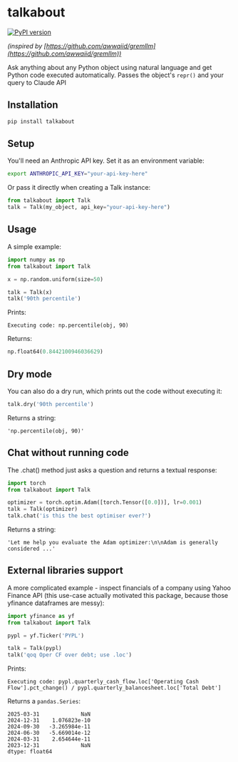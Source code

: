 # talkabout

[![PyPI version](https://badge.fury.io/py/talkabout.svg)](https://badge.fury.io/py/talkabout)

_(inspired by [https://github.com/awwaiid/gremllm](https://github.com/awwaiid/gremllm))_

Ask anything about any Python object using natural language and get Python code executed automatically. Passes the object's `repr()` and your query to Claude API

## Installation

```bash
pip install talkabout
```

## Setup

You'll need an Anthropic API key. Set it as an environment variable:

```bash
export ANTHROPIC_API_KEY="your-api-key-here"
```

Or pass it directly when creating a Talk instance:

```python
from talkabout import Talk
talk = Talk(my_object, api_key="your-api-key-here")
```

## Usage

A simple example:

```python
import numpy as np
from talkabout import Talk

x = np.random.uniform(size=50)

talk = Talk(x)
talk('90th percentile')
```

Prints:
```
Executing code: np.percentile(obj, 90)
```

Returns:
```python
np.float64(0.8442100946036629)
```

## Dry mode
You can also do a dry run, which prints out the code without executing it:

```python
talk.dry('90th percentile')
```

Returns a string:
```
'np.percentile(obj, 90)'
```

## Chat without running code
The .chat() method just asks a question and returns a textual response:

```python
import torch
from talkabout import Talk

optimizer = torch.optim.Adam([torch.Tensor([0.0])], lr=0.001)
talk = Talk(optimizer)
talk.chat('is this the best optimiser ever?')
```

Returns a string:
```
'Let me help you evaluate the Adam optimizer:\n\nAdam is generally considered ...'
```

## External libraries support
A more complicated example - inspect financials of a company using Yahoo Finance API (this use-case actually motivated this package, because those yfinance dataframes are messy):

```python
import yfinance as yf
from talkabout import Talk

pypl = yf.Ticker('PYPL')

talk = Talk(pypl)
talk('qoq Oper CF over debt; use .loc')
```

Prints:
```
Executing code: pypl.quarterly_cash_flow.loc['Operating Cash Flow'].pct_change() / pypl.quarterly_balancesheet.loc['Total Debt']
```

Returns a `pandas.Series`:
```
2025-03-31             NaN
2024-12-31    1.076823e-10
2024-09-30   -3.265984e-11
2024-06-30   -5.669014e-12
2024-03-31    2.654644e-11
2023-12-31             NaN
dtype: float64
```

